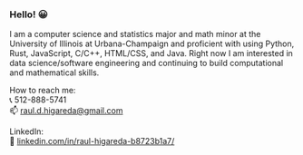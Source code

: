### Hello! 😀

I am a computer science and statistics major and math minor at the University of Illinois at Urbana-Champaign and proficient with using Python, Rust, JavaScript, C/C++, HTML/CSS, and Java. Right now I am interested in data science/software engineering and continuing to build computational and mathematical skills.<br>

How to reach me:<br>
📞 512-888-5741<br>
📫 raul.d.higareda@gmail.com<br>

LinkedIn:<br>
👔 [linkedin.com/in/raul-higareda-b8723b1a7/](https://www.linkedin.com/in/raul-higareda/)<br>

